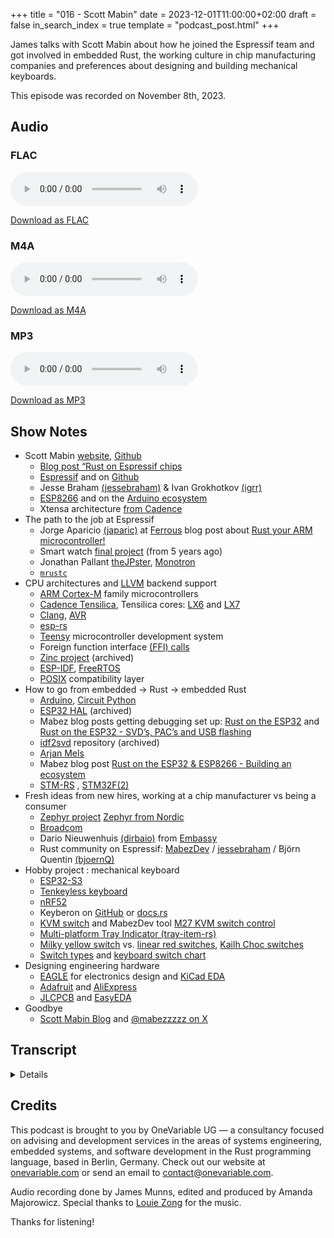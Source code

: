 +++
title = "016 - Scott Mabin"
date = 2023-12-01T11:00:00+02:00
draft = false
in_search_index = true
template = "podcast_post.html"
+++

James talks with Scott Mabin about how he joined the Espressif team and got involved in embedded Rust, the working culture in chip manufacturing companies and preferences about designing and building mechanical keyboards. 

This episode was recorded on November 8th, 2023. 

<!-- more -->

## Audio

### FLAC

<audio
    controls
    src="https://delivery.jamescdn.com/2023-12-01-scott-mabin.flac">
        Your browser does not support embedding FLAC.
</audio>

[Download as FLAC](https://delivery.jamescdn.com/2023-12-01-scott-mabin.flac)

### M4A

<audio
    controls
    src="https://delivery.jamescdn.com/2023-12-01-scott-mabin.m4a">
        Your browser does not support embedding M4A.
</audio>

[Download as M4A](https://delivery.jamescdn.com/2023-12-01-scott-mabin.m4a)

### MP3

<audio
    controls
    src="https://delivery.jamescdn.com/2023-12-01-scott-mabin.mp3">
        Your browser does not support embedding MP3.
</audio>

[Download as MP3](https://delivery.jamescdn.com/2023-12-01-scott-mabin.mp3)

## Show Notes

- Scott Mabin [website](https://mabez.dev/), [Github](https://github.com/mabezdev)
    - [Blog post “Rust on Espressif chips](https://mabez.dev/blog/posts/esp-rust-espressif/)
    - [Espressif](https://www.espressif.com/en) and on [Github](https://github.com/espressif)
    - Jesse Braham [(jessebraham)](https://github.com/jessebraham) & Ivan Grokhotkov [(igrr)](https://github.com/igrr)
    - [ESP8266](https://en.wikipedia.org/wiki/ESP8266) and on the [Arduino ecosystem](https://arduino-esp8266.readthedocs.io/en/latest/esp8266wifi/readme.html)
    - Xtensa architecture [from Cadence](https://www.cadence.com/en_US/home/tools/ip/tensilica-ip/tensilica-xtensa-controllers-and-extensible-processors.html)
- The path to the job at Espressif
    - Jorge Aparicio [(japaric)](https://github.com/japaric) at [Ferrous](https://ferrous-systems.com/) blog post about [Rust your ARM microcontroller!](https://blog.japaric.io/quickstart/)
    - Smart watch [final project](https://github.com/MWatch/kernel) (from 5 years ago)
    - Jonathan Pallant [theJPster](https://github.com/thejpster), [Monotron](https://github.com/thejpster/monotron)
    - [`mrustc`](https://github.com/thepowersgang/mrustc)
- CPU architectures and [LLVM](https://llvm.org/) backend support
    - [ARM Cortex-M](https://en.wikipedia.org/wiki/ARM_Cortex-M) family microcontrollers
    - [Cadence Tensilica](https://www.cadence.com/en_US/home/tools/ip/tensilica-ip/technologies.html), Tensilica cores: [LX6](https://mirrobo.ru/wp-content/uploads/2016/11/Cadence_Tensillica_Xtensa_LX6_ds.pdf) and [LX7](https://www.cadence.com/content/dam/cadence-www/global/en_US/documents/tools/ip/tensilica-ip/tip-xtensa-lx-pb.pdf)
    - [Clang](https://clang.llvm.org/), [AVR](https://en.wikipedia.org/wiki/AVR_microcontrollers#:~:text=The%20AVR%20is%20a%20modified,program%20memory%20using%20special%20instructions.)
    - [esp-rs](https://github.com/esp-rs)
    - [Teensy](https://www.pjrc.com/teensy/) microcontroller development system
    - Foreign function interface [(FFI) calls](https://en.wikipedia.org/wiki/Foreign_function_interface)
    - [Zinc project](https://github.com/hackndev/zinc) (archived)
    - [ESP-IDF](https://www.espressif.com/en/products/sdks/esp-idf), [FreeRTOS](https://www.freertos.org/index.html)
    - [POSIX](https://en.wikipedia.org/wiki/POSIX) compatibility layer
- How to go from embedded → Rust → embedded Rust
    - [Arduino](https://www.arduino.cc/), [Circuit Python](https://circuitpython.org/)
    - [ESP32 HAL](https://github.com/esp-rs/esp32-hal) (archived)
    - Mabez blog posts getting debugging set up: [Rust on the ESP32](https://mabez.dev/blog/posts/esp32-rust/) and [Rust on the ESP32 - SVD’s, PAC’s and USB flashing](https://mabez.dev/blog/posts/esp32-rust-svd-pac/) 
    - [idf2svd](https://github.com/MabezDev/idf2svd) repository (archived)
    - [Arjan Mels](https://github.com/arjanmels)
    - Mabez blog post [Rust on the ESP32 & ESP8266 - Building an ecosystem](https://mabez.dev/blog/posts/esp-rust-ecosystem/)
    - [STM-RS](https://github.com/stm32-rs/stm32-rs) , [STM32F(2)](https://www.st.com/en/microcontrollers-microprocessors/stm32f2-series.html)
- Fresh ideas from new hires, working at a chip manufacturer vs being a consumer
    - [Zephyr project](https://github.com/zephyrproject-rtos/zephyr) [Zephyr from Nordic](https://developer.nordicsemi.com/nRF_Connect_SDK/doc/latest/zephyr/index.html)
    - [Broadcom](https://www.broadcom.com/)
    - Dario Nieuwenhuis [(dirbaio)](https://github.com/Dirbaio) from [Embassy](https://github.com/embassy-rs/embassy)
    - Rust community on Espressif: [MabezDev](https://github.com/MabezDev) / [jessebraham](https://github.com/jessebraham) / Björn Quentin [(bjoernQ)](https://github.com/bjoernQ) 
- Hobby project : mechanical keyboard
    - [ESP32-S3](https://www.espressif.com/en/products/socs/esp32-s3)
    - [Tenkeyless keyboard](https://www.daskeyboard.com/blog/what-is-tkl-keyboard/)
    - [nRF52](https://www.nordicsemi.com/Products/Development-hardware/nrf52-dk)
    - Keyberon on [GitHub](https://github.com/TeXitoi/keyberon) or [docs.rs](https://docs.rs/keyberon/latest/keyberon/)
    - [KVM switch](https://en.wikipedia.org/wiki/KVM_switch) and MabezDev tool [M27 KVM switch control](https://github.com/MabezDev/m27q-kvm) 
    - [Multi-platform Tray Indicator (tray-item-rs)](https://github.com/olback/tray-item-rs)
    - [Milky yellow switch](https://www.gateron.co/products/gateron-ks-3-milky-pro-switch-set) vs. [linear red switches](https://www.youtube.com/watch?v=wnDfpSZojts), [Kailh Choc switches](https://www.kailh.net/products/kailh-choc-v2-low-profile-switch-set?_pos=1&_sid=064325642&_ss=r)
    - [Switch types](https://www.mechanical-keyboard.org/switch-types/) and [keyboard switch chart](https://thegamingsetup.com/gaming-keyboard/buying-guides/keyboard-switch-chart-table)
- Designing engineering hardware
    - [EAGLE](https://en.wikipedia.org/wiki/EAGLE_(program)) for electronics design and [KiCad EDA](https://www.kicad.org/)
    - [Adafruit](https://www.adafruit.com/) and [AliExpress](https://www.aliexpress.com/)
    - [JLCPCB](https://jlcpcb.com/easyeda) and [EasyEDA](https://easyeda.com/)
- Goodbye
    - [Scott Mabin Blog](https://mabez.dev/blog/posts/) and [@mabezzzzz on X](https://twitter.com/mabezzzzz)

## Transcript

<details> 

*James Munns*

I've recorded a couple of these. It's been a while and Amanda's actually been helping me go back and go through the edits because I've been pretty bad… I love talking to people and so I'll record these and I've- I have a bunch that just haven't been released and then the editing and then like filling out the show notes and stuff like that has always been the- the challenging thing, so…

*Scott Mabin*

That's yeah, that's the boring part isn't?

*James Munns* 

It's- boring's probably not the right word, but tedious certainly and my brain is weirdly bad at tedious. But I'm trying to think… I went back and I hadn't- I actually didn't look at the date; I meant to go back and look at the date to figure out when, because I knew like the way that I found out that you worked at Espressif now was from the blog post you wrote a while back where where you went from like very community type work to going, “Oops, they hired me!” or not “Oops,” but, “Hooray! They've hired me!” When was that?

*Scott Mabin* 

2021, I believe.

*James Munns*

Okay, so we're coming up- or maybe more than 2 years now?

*Scott Mabin*

Yes, more than 2 years I joined- well, my start date was August the 1st in 2021, so just over 2 years now.

*James Munns*

Very cool. So before we get too far, do you want to give yourself a quick introduction?

*Scott Mabin*

Sure, so my name's Scott Mabin. I'm a software engineer. I've got 5 years professional experience with Rust, and I currently work on the Rust Language Enablement Team at Espressif.

*James Munns*

Very cool. It's been interesting to see because it's probably from learning through your blog posts and talking to you or Jesse or someone else. It's been interesting to, now in retrospect- so I've been aware of Espressif for a very long time, like I think one of my older IoT jobs where we were using the 8266 as a Wi-Fi radio and had some problems with some of the quality of hardware that we were purchasing — not necessarily Espressif’s fault — but learning about them and then seeing sort of that community grow from the outside very quickly where it was — well, this is this very cheap Wi-Fi module. Now they're part of the sort of Arduino ecosystem, where now more and more people are starting to use it, but they're still using it as like a- an external device. It's still just a radio.

*Scott Mabin*

Yep.

*James Munns*

To then people going, “Well, I can run code on this,” and then getting that working, and then seeing sort of a- ah huge proliferation of both, like, hobbyist-embedded-maker-type projects, but then also seeing ESP devices showing up everywhere and then having ESP sort of show up in the Rust world where it went from people going, “Well, can you support this?” and we went, “Well no, that's the Xtensa architecture and there's no LLVM backend for that, so there's not much to be done there…”  and then seeing I believe you started this as mostly a hobby or like open source project.

*Scott Mabin*

Yeah.

*James Munns*

And then some others being hired there, and then Espressif being sort of the first loudest direct contributor to Rust from the Silicon vendor perspective that I've seen. When I was working at Ferrous, my goal was always to try and get someone to be the first. And I think Espressif totally surprised me, because it wasn't anything that I was working on, or the people that I had been pinging or trying to get to support and things like that, and it seems like that's sort of the direction that they've they've always taken where I learned a little bit more about the software folks like Ivan, being hired sort of in the same way. That he was working on one of those other projects that I was talking about, like the Arduino support and people working for it, and it seems like Espressif has a surprisingly good culture around, “Hey, someone's building something cool with our stuff. Let's hire them so that more people can do cool stuff with our stuff.”

*Scott Mabin*

Yeah, exactly. I think you've hit the nail on the head there with what's so great about Espressif: is that I think they had some, I guess good attitudes towards the open source community and- and makers essentially, because there's a lot of silicon vendors around and not everyone has access to actually being able to use them. A lot of them are just, you know, they just have business-to business models. They strictly sell to people who buy the licenses and things like that. Espressif took a completely different approach, and I think that's one that's worked out very well for them, is that they essentially open source 99% of everything they do and try and involve the community where possible and that involves hiring from the community. As well when they when they find people doing great work with their chips, that they like to hire them and that's how I got my job.

*James Munns*

So what was the project that sort of led up to that? So I had certainly seen some of your blog posts and your work on it, and then sort of silence and then surprise hiring. I'm interested to hear sort of like: Where did you come into Rust, and then how did that become Rust on Espressif, and then how did that become your job?

*Scott Mabin*

Yeah. So this actually started when I was back at university— in the UK,  I don't know if there's similar things, there's probably similar things, but you have the option to do a light year in the industry, in between your second and final year. I was working at an embedded company doing embedded C, suffering slightly as a- as a junior who, you know, was tripping over various memory issues. I think yeah, one day I saw on on Reddit a blog post about Rust— not embedded, but just Rust in general, I was like, “Wow, this is kind of incredible. Why is no one talking about this?” So I sort of back-burnered it for a little bit, and then I think… I forget his handle now… japaric?

*James Munns*

Yeah, Jorge.

*Scott Mabin*

Yeah that's it. I think he posted a blog post about Rust on an STM32 I think- I think an F1 board if I remember correctly, and at my placement year job we were using a F2 board and then that's all got the cogs wearing like, “Oh… I wonder… I wonder how doable this would be?” I ended up finishing that year in the industry without actually writing any Rust. But I started learning Rust on the side during my final year, and in my final year we had like a final year project which was worth like 40% of the grade, and I actually chose to do that in Rust, and I chose to do embedded as well. So I made a very- I mean, by today's standards, it's not a smart watch but it was it- it did more than tell the time, basically. 

*James Munns*

Very cool.

*Scott Mabin*

You could actually load some apps on there. So Jonathan from Ferrous Systems, he was working on Monotron at the time and I base my application framework around what he was doing there, so that was really useful. But I basically spent a year learning Rust from embedded, and I can't say I recommend doing that… like, learning Rust is a challenge on its own, and then being constrained by what you're running it on and tool chains and things like that is… a different kettle of fish, but I guess with the deadline that I had set it sort of forced me to do it, so ended up managing to do it. And that project turned out really well, I was really happy with that. When I look back at the Rust code now, I'm not so happy about it, but I think it's just… It's- it's been four or five years…

*James Munns*

It means you've grown. 

*Scott Mabin*

no yeah exactly exactly.

*James Munns*

That's a good signal. If- if you're looking back at your old code and going, “This is the same or better than what I'm doing now,” then that's not a good sign. But if- if you look back and go, “I have learned so much in the last four or five years,” that's always a positive thing. And it's interesting, because I totally remember that project and I hadn't tied that to your name because… I've hung out in the chat rooms or IRC and then Matrix, doing blog posts and running the Twitter for so long, that like I remember so many of these projects and it's so interesting to realize like three years later that that's the same person that I talked to for a lot about that, and- and putting sort of like that historical context to names of people that I talk to decently regularly now.

*Scott Mabin*

Yeah, yeah, that's really cool. So at this point I had graduated… and I've always been interested in embedded systems. It's sort of like my grandfather was a electronic engineer. So I always used to mess around with stuff that he had on his desk so it always interested me. But at this point, I had some ESP32s laying around and obviously I was on a very heavy Rust hype. At this point, I'd seen the power of Rust and didn't want to go back to using C, so I started looking into seeing if it was possible. Obviously I then realized it was the Xtensa architecture. I did have an idea of using — and this is so cursed, I'm glad I never did it — but using `mrustc` to compile Rust and then using the gcc Xtensa toolchain to compile that C to a binary, but I'm glad I didn't have time to do that, because I think if I started looking at that I would have lost my mind, that just sounds like a recipe for hell.

*James Munns*

So for like, some context for people who aren't in this: so there's a bunch of different CPU architectures that are used for microcontrollers and things like that, and today the most common one is ARM, like the Cortex-M family of chips which has become sort of like the default choice for at least the last couple years and probably for the next couple years.  The Xtensa architecture comes from some company that makes IP blocks for hardware and things like that… I can't remember the name of the company, you might know them off top of your head… 

*Scott Mabin*

Uh… Cadence? Or Tensilica? Yeah, yeah.

*James Munns*

Cadence. Yeah it- Tensilica exactly, where they’re a company who designs CPU cores actually a lot like ARM, and licenses them. But these Cadence cores tend to show up in like, chips that you don't realize have a CPU in them but they totally do because they're doing DSP or they're doing things like that. I see these, like the LX6 and the LX7 are specific cores from Tensilica and I see them all the time in other chips as DSP co-processors for these chips, because it's something that when people are making a desktop chip that has to do audio processing like for an Alexa or something like that, if they want to continuously do DSP for audio and they want to have sort of a dedicated chip that's just picking up words or phrases and things like that and… so you see a lot of these chips but you don't really see them sold directly as chips and I think Espressif is one of the few that did do that where were more or less — I'm sure there's a lot of design and engineering that went into all the other stuff, because a CPU is just a CPU. But it was probably one of the most direct uses of those CPU- or at least most public, where they go, “Yes, it *is* this CPU,” and you don't just find that out after you've signed the NDA and gotten like some SDK where it's like, “Ah *that's* what this really is,” but I think the downside of it being sort of a more hidden or behind the scenes sort of CPU architecture is: it wasn't supported by LLVM, so like the sort of the basis Rust is built on, and that's a huge challenge because like you said, if- if you were just writing C, you couldn't use Clang to compile C code on to the ESP32 if LLVM doesn't know how to spit out code for that architecture. We've had this with like AVR and Xtensa and a couple of other like safety critical architectures where they're widely used in a niche but LLVM is sort of an open source project. If no one's needed that and added that support, then it just doesn't exist and that's sort of how things go where they've always had that gcc toolchain but also, Rust… well, now it's sort of supporting gcc, but at least at the time, when we're talking about two or three years ago, that was more conversation than than reality and…

*Scott Mabin*

Definitely…

*James Munns*

And that’s one of those hard things where you go, “It's so close… but I can't make them go together.” But that's one of those interesting things, where it felt like that was just… we got to the point where we go, “Yeah, it's just not going to happen…” like, maybe it could happen if someone does a whole lot of work, but I don't- I don't know who would *do* that work? Like… when would that actually happen? And then- and then Espressif did that, where they internally, and working with some other folks, added an LLVM backend for the Xtensa architecture. Then all of a sudden, Rust's just— well I say ‘just worked,’ I'm sure it was a ton of work from you and other folks— but from the outside appearance it went, “Oh no, you can just do that now.”

*Scott Mabin*

Yep. Yeah, I was extremely pleased when I saw the announcement that they were working on LLVM backend. I'd sort of- I mean you mentioned earlier there was a gap in talking about like the esp-rs stuff is basically because I was stuck. It was either use `mrustc` in that cursed setup or there's no other option. So I was really happy when they announced that, so I think that weekend I'd started trying to use this Xtensa-enabled LLVM with `rustc`. It was an experience. So I'd never touched any `rustc` internals before- before that point, let alone the code gen side of things, which starts interacting with like things like that which is um… interesting, but it actually wasn't that many changes. I fortunately found I think there was a patch set adding the RISC-V backend in upstream Rust, maybe like a year before, and I essentially looked at that and it was mostly the same. There was a few other things that I missed. But um… I got there eventually, so I was able to initialize the Xtensa LLVM backend within Rust, but the first version of the LLVM backend was tricky to use to say the least, so it didn't support any debug info. It also used an external assembler at this point so it was quite awkward to use. Firstly, trying to do bare metal programming with no debug symbols, no way to debug anything on an architecture that you don't know because nothing's public is a extremely challenging task. But after enough… I'll call it grunt work because it was just trial and error essentially, I did actually get it to do a simple blinky application— and I say it was in Rust, I mean it was literally just pure register rights, but the file extension was `.rs`, and it was compiled by `rustc`, so I'm claiming that. 

*James Munns*

I mean my first project was was figuring out how to take the Arduino libraries for I think the Teensy? And so, compiling that as sort of the hardware abstraction layer and just getting Rust to the point where it could make, like you said, those FFI calls— I guess for you is raw register rights, but for for me it was FFI calls— where I could call the set GPIO high or low functions and and get it to work and like you said it at that point it was, “Ah, we have implicated Rust in this project,” more than being a project *in* Rust, it was more a project that was implicated in that. But at the time, that was- there hadn't been that many people who had done that. This was maybe around the time where the Zinc.rs project was going on? This is like 2016, 2017 maybe, where it was like, some people had done it… I think Jorge was already- Jorge at the time was a compiler contributor, like he hadn't been working on embedded stuff specifically. He had just been working on the compiler while he was in university and I think his university degree was also in embedded systems so he was definitely the one of the first people that I saw that— like you said— wrote the whole thing in Rust, where I had the same reaction I think when I saw that same blog post that you were talking about, I go, “You *can* do it! Cool, I don't need- I don't even need the Arduino libraries anymore,” you know— 

*Scott Mabin*

Exactly.

*James Munns*

— and I think that required getting the whole compiler tool chain working, at least like LLVM at the time nominally supported Cortex-M, because I'm sure Apple or- or someone else had been using Clang to write their firmware for Cortex-M chips, so it was not surprising that LLVM worked for- for Cortex-M at the time, but just getting sort of like the top half of the compiler stack was already fun, and then like you said with doing it with an out of tree backend where probably it wasn't perfect. And then like you said, you were kind of blind to how the whole CPU was supposed to work and I empathize but I'm very, very impressed at at you being able to push through and getting that working. So— I don't have my timeline totally straight here of so they got the LLVM backend working prior to your involvement with them. So I'm guessing that's something they were doing because they wanted Clang to work with in C for their chips and things like that, or do you know what the motivation for them wanting to support LLVM was?

*Scott Mabin*

Yeah… so they definitely want to use Clang with ESP-IDF— their C-based SDK. Even a few years later we're still using gcc by default, just because the backend is just more mature like you get smaller code sizes, better optimization. But there is at least now the option to compile with Clang if you want to, and that actually helps on the Rust side in some cases, when— and I'll just explain a bit on the Rust- like ESP-Rust side, there's 2 approaches: you can use the `std`(standard) library using the ESP-IDF framework as essentially the OS, and you also have the bare metal programming which we've been talking about currently…

*James Munns*

That was an approach that I always thought was possible, and some people had talked about that, of using a real-time operating system to fulfil the standard library. So to to be able to spawn threads to have heap allocations and things like that, where in RTOS provides a lot of those things— at least potentially provides a lot of those things— and I know the ESP-IDF is based on FreeRTOS, which is very, very mature and has a lot of those features as either optional or- or very straightforward to do. So that was one of those conversations where I actually talked to proprietary customers about that possibility, people who are using either in-house or paid real-time operating systems. So not FreeRTOS but, you know, more commercial or application-specific operating systems and going, “Well, you could build on top of that and and treat it like you would anything else,” and a lot of those operating systems often even have like a POSIX compatibility layer, which means that porting it to the `std` library, it may not be the most performant way of doing it, but it'll probably work and it'd be interesting for a proof of concept and… It definitely I think lowers the barrier, because one of the first things you said is— you wouldn't necessarily recommend learning Rust and embedded Rust at the same time… 

*Scott Mabin*

Exactly. 

*James Munns*

I think there's actually 3 things there: for a lot of people, there's learning embedded if you haven't done low-level embedded things where you have to know how serial ports work and sort of what is a reasonable thing to try and build in embedded systems. And then there's learning Rust, which for for folks takes some time I mean it's- it's… a language that sort of forces you to make sure that you really understand it, otherwise it will kind of be an unpleasant experience for better or worse… I mean like, that's the reason we like it is because it doesn't let us mess up which means once you get used to that, it's very pleasant, but if you're new to it, it can be very easy to be ah… put off by that I suppose.

*Scott Mabin*

It holds us accountable.

*James Munns*

And then there's learning embedded Rust, which has its own set of paradigms, in how we design things and how we write drivers and how we write sort of things like that… and I've certainly always wanted to have something closer to like Arduino or Circuit Python where you go— look, you know something else. It will just work. Like it won't necessarily be the most efficient or perfect way of doing it, but if your goal is: I know Python and I want to learn how to talk to a serial port or talk to a sensor or something like that, I think there's a ton of room for learning on that without having to learn 2 or 3 things at the same time. So that was always really good to see, because for a lot of projects that's just good enough. Like very few projects that I've worked on really require you to push the limits of hard real time and limits of what RAM you have available. And every embedded developer will have a story where they had to do that, but so many projects are not that: especially for hobbyists and things like that, where the difference between the like, the chip with 32K of RAM and the chip with a megabyte of RAM is… a dollar? And when you're building one of them, that's worth your time. If you're making 10 million of them: yes, you want to optimize that dollar away, because that's $10 million. But if you're making one, then it does not matter and you should buy the fastest most- most full featured device out there, but… you need sort of all of those paths for getting in… But going back to when you were talking: we had none of that, so like… 

*Scott Mabin*

Definitely.

*James Munns*

You had mentioned that that was the approach was to sort of offer both of those options. But how did we get to that point where that was even feasible?

*Scott Mabin*

Yeah, so I don't remember any specific milestones in particular at this point… I essentially, I think I started a ESP32 HAL at that point so I don't think I touched the 8266 at all. I was just mostly interested in the ESP32 because it was newer, it was dual core, and I had one on my desk basically. So I think I started that and wrote a couple more blog posts: one about getting a debugging setup working. So I think at this point, the Espressif had released another iteration of the LLVM backend which supported debug info, which made things a whole bunch easier. I think I also… Oh yeah, I tried to mentally block this out, but I've just remembered: I wrote a horrible horrible tool to pass register definitions from C-headers and to create an SVD file and that was a crime against Rust for sure like I… I need to delete that repo. I think I archived it but I just need to wipe it off the face of the planet. But it did work, and it meant that I could debug using, funnily enough, Cortex-M debug the VS code extension, and I've supplied the ESP32 SVD that I just generated, I could see what all the peripherals were doing. That made it really easy to start writing drivers. At this point, there's also a bunch of community contributors, one of them was Arjan Mels, I believe. He's not around in the community anymore unfortunately, I think he… I'm not sure what he does now, but um… he was really helpful. He helped a lot with the runtime of just the extensive runtime. So you know you have the `cortex-m-rt` crate. I tried very hard to decipher how on earth these chips run and setting up caches and things like this, because this is also extra stuff that has to be done. With Cortex-M it's sort of out of the box, like you know, the RAM and flash will be mapped at a fixed address for the most part- I'm sure more complex chips do but with the ESPs, this sort has to be managed by- by the user or the runtime. But obviously, the only runtime that existed was C runtime, so writing one in Rust was interesting… but I learned a lot doing that. That was really good, and then I think at this point I did maybe one more blog post about Rust on Espressif chips, and then I think at that point Espressif reached out and um…  said, “We're looking to start a Rust team. Are you interested and do you know any other folks who are also interested?”

*James Munns*

That that is very cool. Do you know what prompted *them*? Was it them just following Rust like the rest of us were and saying, “Ah yeah, okay, I can see the value here. Yeah, that totally makes sense. Let's… let's start that going,” or was there like a customer that reached out to them, or or- yeah I know, you probably can't be too specific, but do you know like: what *started* the ball rolling there, or was it- was it just someone at Espressif following the news like the rest of us?

*Scott Mabin*

So, there was a like Rust channel in their internal Slack and they've been talking… basically there was a bunch of folks that were really interested in it and can see the power of it. But obviously it's quite a big task to, you know, just to do as like a side project at work in spare time or whatever. So I think there was definitely interest there. I also believe there were at least some customers curious about Rust. I don't know if any of my blog posts influenced that or not, but I imagine there was just some customers that heard about Rust and were wondering about using it. I think that was basically it. I can't speak to what they were thinking before they hired me, but in general they are quite a forward-thinking company, and they think about the future quite often and adopting future technologies and to be ready for when they are the present technology. So I think by starting the Rust team, maybe some people would say early? We now have, like, great support for Rust on our chips in various different ways. The tooling is great and in my opinion it's in a really good spot for you know, just if you want to build something, take a look at a library and either choose the `std` library approach or bare metal, depending on your experience level and just go for it. It mostly just works.

*James Munns*

Very cool. So you mentioned you were at university at the time and you were you were definitely working in a company that embedded was relevant, at least so that was on your mind even if they weren't using Rust. What did you go to university for, and what was- sort of before you talked to Espressif and went, “Okay, I'll go work for a chip manufacturer and help them build sort of infrastructure that a lot of people take for granted, or just use out of an SDK,” or- or things like that like… How did you get *into* embedded? You mentioned that your grandfather I think was an electrical engineer? Is that just something you'd always prototyped with stuff or- or build some electronics and you went, “Yup, definitely want to do that,” I mean, less about where you're working specifically, but more how did you get into embedded? Because it's always interesting to hear how people got into that, because it feels sort of niche but also I feel like there's a ton of different routes that people usually take to get into embedded.

*Scott Mabin*

So I ended up studying computer science at university, so I didn't have a embedded-specific focus or an electronic-specific focus. It was just something that I was always passionate about, in my spare time I was always, well, messing around with mainly Arduino stuff, sometimes ESP-IDF stuff, particularly towards the end of like my university career. Like, I’ve actually started to understand programming, so using the full ESP-IDF SDK was a lot more freeing than- than Arduino. And yeah, I mentioned that I- I did that placement year. I actually went back to that company for another year and introduced Rust at that company, which was nice. So I graduated at the beginning of the summer and I had the summer off and I knew I was going back to that place, and I was trying to figure out a way how I could convince them to start using Rust. So at the time they had just spun up like a- a new board revision for a- for a new product is using a Cortex-M F2 I believe. I looked around at the Rust ecosystem. So this was gonna be ethernet-based: so I needed a network stack, a ethernet driver and a few other crates available. So I looked around I saw a small TCP, I was like, “Check.” I looked at STM-RS and I saw STM32F, or ethernet, I was like, “Check.” And I was like, “Well, let's just see how far I can get playing around with it over the summer.” So I ended up being able to bring out the balls, get ethernet working, you know, a very simple… you know, I could just- I mean, I wouldn't call it HTTP server, I'll call it just sending, you know, fixed responses to make it look like HTTP server. So I rocked up back at the job and showed them that, and with enough persuasion I managed to convince them to- to use Rust in this project. And I mean, I've since left obviously but as far as I know the the Rust code has been deployed all over the world and basically just works. I don't- I don't hear many grumblings about it— 

*James Munns*

No one's reached out to be like, “I can't believe you- I can't believe you've done this to us,” like you show up, you do this and then you leave. At least no news is good news probably in that case. That's very cool. Yeah.

*Scott Mabin*

Yeah, exactly yeah.

*James Munns*

Huge props to that company, because that's one of those things that I've always thought is very helpful for bringing in both interns and just new hires straight out of university is that you get sort of this infusion of new ideas… where I've worked at some companies where the embedded team will be sort of this old guard that have been there for 20 years and they've always done it like this, and for some companies that works really well in, but it can also lead to, “… Well, we just keep stumbling over the same steps over and over,” or, you know, we've built a lot of defense mechanisms against that, but then as soon as we have to build something new, we start falling in the potholes again and things like that. But it's always been good to see— like, I find the companies that have the most sort of innovative approach are usually people who are bringing in new folks, either from other companies or fresh out of college, because sometimes it just takes that as an engineer you sort of learned, like, pattern matching. I don't have a better way of describing it of just going, “Okay, the answer to this question is this. When I see a problem shaped like this, you do this,” and when you put it in front of someone who doesn't have that experience, they go, “What if we do *this*?" and you go, “… what?” It's one of those really neat, surprising things where even though they'll have 10, 15 years less experience than you, they also have 10-15 years less *biases* than you, and it ends up being really interesting to go, “Oh. I- I guess we *can* do that,” where ten years ago they looked at it you go, “No, you can't do something like that,” like, that it's not reasonable or things like that but just… bringing in fresh faces or- or fresh ideas can help a ton of that. That's super good reflection on the company that you worked at, that an intern could come back after— I'm guessing you did one year there? 

*Scott Mabin*

Yeah.

*James Munns*

And then left and then come back and went, “Look what I have to show to *you*," and they went, “Okay, cool. Yeah, let's do that,” like… That's one of those things with working with interns like— you should assume that any interns you bring in will be sort of like a net zero to your team, like even though you have an extra set of hands, you're also helping them. And sometimes they're learning things and sometimes, you know, if it ends up positive at any point you go, “Great. That's wonderful,” and if it ends up a little negative, you go, “Still worth it…” like from a hiring perspective, or just sort of like new ideas or good-of-the-industry sort of things, it's good to do, but occasionally you will have like interns or things like that who come in and you go, “Yeah, you're killing it,” like and most companies are like, “Yes, please come back!” like, “We would like to hire you for that,” because… I've had a couple interns over the years and some of them were— like they were learning and they were doing their best. Some of them realized that that was not what they wanted to be doing, and that was a positive experience for everyone still; and then I've had some interns that, kind of in a very similar case: they came in, they build something, you go, “Wow! This makes my life just way easier, and I wish we had done this sooner,” and I'm glad- I'm glad they did that. So I'm glad you had that experience and they had that experience because that's not an always case and it seems like it was very positive for you and led to a lot of different things.

*Scott Mabin*

Yeah, definitely. Yeah, I mean— that year alone definitely cemented my love for embedded, even though I was writing C in that placement year. It cemented that this is what I want to do, so yeah, was all around a very positive experience.

*James Munns*

Very cool. So now you're mostly working on sort of infrastructure, and I'm guessing there's a lot of tooling that goes into that, there's a lot of development for SDKs and things like that or- or different vendors call it different things, whether it's like the BSP or the HAL or- or the SDK and things like that. But basically: the goal of most chip companies is we want to make it as easy as possible for you to use our stuff. Because for a lot of companies, especially smaller companies, they don't have sort of the teams to build a driver for everything. Or at least they have it in their mind that they can't do it and things like that. For a lot of things it makes a ton of sense: you you want the person who knows the most about the chip to write the driver, but also you can sort of get into a mindset where like they're trying to help everyone equally. And a lot of projects, you don't necessarily want that— you want a really specific thing. I'm always interested to hear what the experience is like from the *other* side, because I've never worked at a chip manufacturer, I've only ever been a customer of a chip manufacturer. And I've- I've written a lot of drivers myself, and I've grumbled about vendor tooling and drivers and documentation a lot before… but what is it like from the *other* side, because I think even if there are so many embedded engineers out there, there are very very few people who work at one of the 15 or 20 public-facing chip manufacturer companies, working on drivers and things like that. So what is- going from someone who built an application or a firmware or something like that to someone who's providing tools for other people: what does that mindset shift like, when you hear us complain in the Matrix room as people who consume those libraries— maybe not about ESP so much, but about other vendors we certainly have complained— what is that mindset shift like, or what's sort of like that cognitive dissonance that you've seen?

*Scott Mabin*

Yeah, I think this is actually kind of a different answer to maybe what someone working on the C-SDK would give, because I think the Rust team works very closely— like *very* closely with the community. Obviously, the ESP-IDF is very community driven as well. But they don't typically hang out in chat channels and talk to, you know, to the community like face-to-face. It's more like more, you know, someone files an issue, they're talked to a more- we have the forums which is a little less formal, but not as informal as like you know the Matrix channels that we have. 

*James Munns*

Yeah for a lot of silicon vendors, there's sort of 2 ways in: there's either we have a community forum somewhere that usually is well- well maintained. But you see a lot of the same questions over and over, or some of them will only have ‘Call your field rep’— like if you are a large enough company that we care about the number of orders that you make, you call someone on the phone and they will write the code or the proof of concept support for you. But for especially a lot bigger companies, that's the only interface they have with their customers. So if you're a hobbyist, the answer is ‘Have fun’ like, “Oh, we don't support that.” Okay, like… but it's been really refreshing to see y'all hang out in the main rooms and host your own main room where we can say, “Oh, if you have a question about that, these are the best people to go talk to, and they will actually make things work.”

*Scott Mabin*

Yeah, and I think you have a really good point about the hobbyists. And if you as a silicon vendor are trying to make it as easy as possible to use your chips, maybe getting feedback from experience and better developers isn't- I mean, it's always a good place to get feedback from but you know, if a hobbyist can use it with minimal experience, then you've essentially achieved your goal of creating easy-to-use drivers for your chips. So I really think that feedback from from them is really helpful.

*James Munns*

Yeah, it's one of those things where there's a surprising amount of habit and pipeline that not everyone values, but it's one of those: if you are in university and you're learning a chip and you have a really good experience with one of them, when you go to your next work project and they go, “Well, what chip should we use for the next product?” and you go, “I've used this one and it's pretty good,” *that's* going to get weighted really really heavily, versus if you went, “No, we should not use that chip— I tried to use it and it is miserable.” Even if your company is large enough that you would get this kind of custom support, it doesn't take much to rule out someone like… I’ve been in those decisions where you go, “Well, we make a Powerpoint slide or like an Excel table, where you go: these are our 5 options. Pros and cons for each of them,” and like 3 of them are going to get ruled out immediately because of price or features or- or whatever, and then usually there's this conversation where if 2 or 3 of them meet the goals and price and features and stuff like that, it's going to come down to: what have you done before, either at the company or someone goes, “Yeah, I know how this works,” or just someone goes, “I had a good experience,” like… I've absolutely worked somewhere where we ended up using I think Nordic and Zephyr at the time because I could drop into their IRC room, and one of their devs was hanging out in the IRC room and I had a weird niche problem and they're like, “Oh, it's probably this, oh we'll file a bug… Yeah, you tripped over that weird thing. It shouldn't be like that…” it was- it was Bluetooth and I was using some Android phone that handled Bluetooth weird and so they went, “Well, the phone shouldn't be doing that but we *also* shouldn't be freaking out about it,” and that was just such a positive… it only takes one of those positive interactions to go, “Okay, yeah, well we'll base our entire product stack on that chip.” So it's really good to have those positive interactions. And if you're not like Broadcom where you're like, “Well, we won't talk to you if you're not buying a million chips,” or something like that, then those can make a huge amount of difference because… the world is relatively small and we- embedded engineers talk to each other and people will tell stories where… I've been in forums either on like Slack or like, or Matrix or things like that where someone's like, “I'm thinking about *this* chip,” and me or someone else has gone, “Noooo, do not,” like… unless you have this really specific need, which yeah— then you probably will put up with it because that chip is *that* good at that, like you go, “Just pick this one. It's maybe a little more expensive or you'll have to work around this,” but like… Yeah, people talk. Especially with the internet. And it's been interesting to see some companies *get* that and some companies really *not* get that.

*Scott Mabin*

Yeah, definitely.

*James Munns*

It seems more common with sort of what I think of like, the open source Rust ecosystem. Someone like Dario or dirbaio from Embassy or some of the other folks that contribute to open source hardware abstraction libraries or drivers libraries and things like that, where you're aiming to put out a library that works for people, but there's nothing really special, like...
You have the same audience of: you want this to be good for people because you want them to use it, or it works for you and you're happy to take things that work for other people and… versus sort of a more… Yeah I- I guess that's also the goal of silicon vendors I suppose… but that feedback loop is much shorter because you're operating in the same way and that's one of those things that has been really positive is that I have seen the Rust team at Espressif pick up a lot of the mannerisms from the embedded Rust ecosystem, where there's not like anything hugely special about what we do, but there's you know like— Okay, we'll work on Github in this way, and we structure things like this, and we put priority and focus on these kind of things and… it's always interesting to see ‘reflected values’— I don't have a better or less buzzword-y term than that— but like maybe that's just me because I come from that Rust background. It's always interesting to see someone match so closely, where I saw that in the esp-rs repo, when it was just independent contributors and when Espressif hired a lot of those teams I was in some of those conversations where they go, “Well, how do we present our official Rust face to that?” and the answer was, “Well, we'll just move the esp-rs repo into the Espressif namespace,” and then you just keep working the way you were working, because obviously that's how you interface with that community, and sort of understanding your customers— or at least the subset of customers, or the specific community that you're addressing— is really big because it just lowers that like impedance mismatch of, “Oh, I have to go file tickets,” or like, by email or by forum and we go, “Well, in embedded Rust, we don't use forums a lot. We use, like, Github issues or chat,” and things like that. It's been interesting to see someone match the community so directly.

*Scott Mabin*

Yeah— I think a lot of that is because we come from that community. So the core contributors in the Rust team at Espressif— me, Jesse, Björn— were hired from the community. So we essentially already have those values, and now we're just I guess presenting them, but from Espressif’s perspective.

*James Munns*

Very cool. Well, I definitely didn't mean to make this all about Espressif. Are there any like, particular projects that you're working on right now that *you're* really interested in— whether it's on Espressif chips or not, I won't tell your boss, but— are there any like specific projects, or things that you're looking at— whether it's embedded focused or not— that's particularly interesting for you right now, or is it just focusing sort of solely on the- on the problem of, “How do I make Espressif chips easy to use for folks?”

*Scott Mabin*

So I do have one project in mind. So, I do enjoy like, developing libraries and drivers and things. But there is just something different about, you know, building an application or you know… building *something* that I miss. So I'm currently looking at building my own mechanical keyboard based on a ESP32-S3, and I kind of just want to essentially soup it up a little bit, get a nice display on there, get like a nice um… volume control knob. I've done a few PCBs in my time, but I would not be confident in any PCB that I create, so this is a learning experience for me at the moment. But yeah, I'm enjoying that and working on that on the side.

*James Munns*

Is there a specific form factor you're going for? Because I know there's… there's a million choices you could make in keyboards. I'm interested in what… I've built a keyboard, both like: I bought a kit and then put software on it, and then I've designed some like smaller keyboards and things like that, more like keypads, which has been really fun. But I know just getting into that realm: there's some people who are *very*- like, it's like people who are enthusiastic about cars or cooking or coffee or something like that. There are *opinions on the internet*. So… what design decisions, or what like choices have you made for *your* keyboard that makes it yours specifically?

*Scott Mabin*

So it's a variant of a ten keyless, so I'm essentially modifying it to fit my needs. But I currently have a 60% mechanical keyboard which I like but I miss the arrow keys and I also miss the `ISO enter` you know, like the big chunky enter key. 

*James Munns*

You are UK-based.

*Scott Mabin*

Yes, exactly. So those are my original goals and then I started doing the schematic and seeing how many free pins I had on the- on the S3. I was like, “Oh, I could maybe get a display on there…” I could maybe do some other things, which led me to start looking for displays… And I think already ranted you about this, about no displays have the tear effect pin exposed on modules, so… I hate screen tearing, like with a passion, so that's been a fun adventure. Yeah, that's the main thing I'm working on, on the side at the minute… other than just um, just cracking on with esp-rs basically.

*James Munns*

So, you chose the S3 which I think *does* have Bluetooth?

*Scott Mabin*

Yes.

*James Munns*

So is the intent to be USB *and* Bluetooth, or just a Bluetooth?

*Scott Mabin*

Yeah, both: so it also has a USB interface as well, so it be USB and um… Bluetooth.

*James Munns*

Very cool. Yeah, I- the keyboard I bought the kit for and that I designed I used an nRF52, specifically because it has USB and Bluetooth. There's a really cool library called Keyberon. 

*Scott Mabin*

Yeah, I heard about that.

*James Munns*

It's been a while since I used it, so I don't know if it's the current best effort. But it works really well for USB, but I've never gotten it working with Bluetooth… Now that Embassy has a ton of Bluetooth support, I think I have seen people do like the keyboard Bluetooth profile and things like that. So I think that's accessible these days? I haven't looked. But it's one of the things where: I built it and I went, “Well… I don't like…” I use my laptop a lot. I sit at a desk sometimes, but most of the time I'm sitting on a couch or in a chair or something like that and I just have my laptop with just the screen on the laptop. So I don't usually carry a keyboard anywhere. And I get really in the habit of using either like the Thinkpad or the Mac keyboards that I'm using. So I built this keyboard, I went, “Great.” And it was also a 60% keyboard where I went, “Okay, well I guess I'll figure it out,” I had some like meta keys for turning them into a- a directional pad and stuff like that and I did that and I went, “I'll just… I’ll just use my laptop…” like, so that's one of those things, like do you normally use a mechanical keyboard, or is that a?… because I did the project because— I went, “That's cool.” I could do that, and I did it, I went, “Cool.” and it was like building like an ash tray when you don't smoke, you know what I mean? Like, it was a thing where you go, “That's neat… but I don't use that.”

*Scott Mabin*

Yes, I do actually use it. So the monitor I have is is really cool. It's got a KVM switch built in, so I can switch between my desktop and my work laptop and still use the same mouse and keyboard. And I actually wrote a tool in Rust like two years ago, so the the interface to switch, you can only use the buttons but there's also a USB interface- like there was a Windows tool that could control it via software. So I just sniffed the USB packets and then wrote a quick tool and to essentially switch it to the inputs I want in Linux or Mac which is really cool. I've got it working in like a day with a like, tray icon that worked on each platform, like on MacOS or Linux or Windows all thanks to I think it was called tray-item-rs or something?

*James Munns*

Oh, there was a Rus- there’s actually a Rust project for it already.

*Scott Mabin*

Yeah, yeah… Which was pretty sweet, it’s essentially just gluing things together and writing a couple of USB packets, which was- that was a fun project.

*James Munns*

Very cool. All right.

*Scott Mabin*

But yeah, I do plan on using this keyboard if I ever make it and if the PCB works. 

*James Munns*

And which switches did you choose?

*Scott Mabin*

I've gone for calli milky yellows. They sound pretty nice that they're quite cheap. 

*James Munns*

Okay, I think I went like linear red because I had no idea what I was doing. I've used a lot of the smaller like Kyle or Kylie like the ah the Choc switches like the `CHOC` which are like the low profile ones because I was making a lot of numb pads and stuff like that. So those were lower profile, but I had a whole pack of like the white ones, which are the *really* clicky ones and then the brown ones which are the tactile ones, which are more thumpy but they're still very clicky… like even the red ones are kind of clicky to me I guess, but… I've never tried to use it in an office with someone else, and maybe if you're working from home maybe that's good if you like a clicky keyboard?

*Scott Mabin*

Yeah… before, I was working from home I did bring my current keyboard which is browned and I did get a fair number of complaints. So I left it at home after that.

*James Munns*

Nice. Are you doing that keyboard in public or is that a “just to for you” ah, sort of project?

*Scott Mabin*

It'll be in public once there is something to make public, essentially. Well, once I have a board, I'll just post that on Github I imagine, then start writing the firmware… I think is- is the plan.

*James Munns*

Yeah… I did some hardware design in university, and then I didn't touch it for like 8 years. And I think when I did it in university, I used like whatever the free version of EAGLE was at the time; but I started following a lot of people on Twitter who do electronics design, and I was really surprised at how good Keycad or KiCad has gotten in recent years. And I started designing my own hardware for the last like 2 years, and it's surprisingly accessible now especially because there's all of these fabrication houses that will even assemble a lot of the small components for you, and you only have to buy 2 or 5 of them or something at a time. And it might be a little more expensive than assembling it yourself, but knowing that I'm not going to fry like half the board, or have to debug it for a week because I didn't solder it right, or one of the chips backwards or something like that has been really neat as an embedded engineer to go, “Oh! I can- I can build my own glue!” Because that's one of the things that, like earlier in my embedded career I- I felt very limited by: you either have to buy a module from Adafruit or AliExpress or wherever, or find someone who's designing cool hardware who doesn't like writing software and, you know, find a way to partner with them for those kind of things, of just going— no, I can throw a microcontroller or a module on a board with some- some passive components and very quickly build something that's directly useful to me which was… I don't know. It's a very neat thing, and I feel like it was way harder which is why I avoided it. But now it seems much much more accessible.

*Scott Mabin*

Yeah, definitely. So the first PCB I did was that quote-unquote “smartwatch.” I actually did that in the web browser— I forget the name of it, but it was JLC… 

*James Munns*

Is it like EasyEDA or something.

*Scott Mabin*

That's it, that's the one. Yep and that, honestly— it's probably not the best editor, but it did the job and the PCB works, so I was happy with that. This time I'm using KiCad or K-I-Cad, however you actually say it. And yeah, I'm liking it so far. I'm a complete novice when it comes to this stuff. But so far it's relatively easy to use, and there's also a lot of good resources online. So yeah, fingers crossed: if I ever get this thing done, it'll work.

*James Munns*

Very, very cool. Well, I appreciate you coming to chat with me today: is there anything else you want to plug, or anywhere where you want folks to come find you, or where's the best place to follow you and keep up with- I know you're doing the quarterly blog posts on the state of the whole ecosystem. Anywhere specific you want folks to go look or go see after they listen to this?

*Scott Mabin*

Yeah, I guess the- the blog posts: if you know nothing about esp-rs, they're a good sort of time capsule as to how we've progressed over the years. Other than that I guess follow me on Twitter, or X, whatever it’s called these days. Where you’ll get the the latest of what I'm up to.

*James Munns*

Very cool. Yeah, we have show notes so I will put all the links to that in the show notes, but…

*Scott Mabin*

Awesome.

*James Munns*

Thank you so much for being here, it was excellent talking to you. 

*Scott Mabin*

Yeah thanks having me, I really enjoyed it! 

*James Munns*

Yeah! Right, talk to you later.

*Scott Mabin*

Alright? See you later. 

</details>

## Credits

This podcast is brought to you by OneVariable UG — a consultancy focused on advising and development services in the areas of systems engineering, embedded systems, and software development in the Rust programming language, based in Berlin, Germany. Check out our website at [onevariable.com](https://onevariable.com/) or send an email to [contact@onevariable.com](mailto:contact@onevariable.com).

Audio recording done by James Munns, edited and produced by Amanda Majorowicz. Special thanks to [Louie Zong](https://louiezong.bandcamp.com/) for the music.

Thanks for listening!
